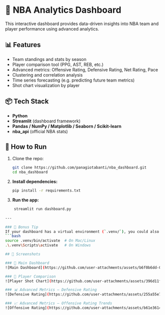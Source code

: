 # 🏀 NBA Analytics Dashboard

This interactive dashboard provides data-driven insights into NBA team and player performance using advanced analytics.

## 📊 Features

- Team standings and stats by season
- Player comparison tool (PPG, AST, REB, etc.)
- Advanced metrics: Offensive Rating, Defensive Rating, Net Rating, Pace
- Clustering and correlation analysis
- Time series forecasting (e.g. predicting future team metrics)
- Shot chart visualization by player

## 📦 Tech Stack

- **Python**
- **Streamlit** (dashboard framework)
- **Pandas / NumPy / Matplotlib / Seaborn / Scikit-learn**
- **nba_api** (official NBA stats)

## 📁 How to Run

1. Clone the repo:
   ```bash
   git clone https://github.com/panagiotabanti/nba_dashboard.git
   cd nba_dashboard

1. **Install dependencies:**
   ```bash
   pip install -r requirements.txt
2. **Run the app:**
```bash
    streamlit run dashboard.py
    
---

### 🧠 Bonus Tip
If your dashboard has a virtual environment (`.venv/`), you could also mention:
```bash
source .venv/bin/activate  # On Mac/Linux
.\.venv\Scripts\activate   # On Windows

## 📸 Screenshots

### 🏀 Main Dashboard
![Main Dashboard](https://github.com/user-attachments/assets/b6f0b6dd-07dd-4d8c-a977-615cb2dd2994)

### 👥 Player Comparison
![Player Shot Chart](https://github.com/user-attachments/assets/396d11fb-a1d9-4e03-b7f3-3aeed7756519)

### 📊 Advanced Metrics – Defensive Rating
![Defensive Rating](https://github.com/user-attachments/assets/255a55e7-50ed-47df-99af-e35c36c...)

### 📈 Advanced Metrics – Offensive Rating Trends
![Offensive Rating](https://github.com/user-attachments/assets/b61e3614-d4eb-4a87-8fd0-...)



